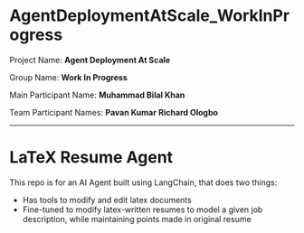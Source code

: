 # AgentDeploymentAtScale_WorkInProgress

Project Name: **Agent Deployment At Scale**

Group Name: **Work In Progress**

Main Participant Name: **Muhammad Bilal Khan**

Team Participant Names:
**Pavan Kumar**
**Richard Ologbo**

---------------------------------------------------------

# LaTeX Resume Agent

This repo is for an AI Agent built using LangChain, that does two things:
- Has tools to modify and edit latex documents
- Fine-tuned to modify latex-written resumes to model a given job description, while maintaining points made in original resume
